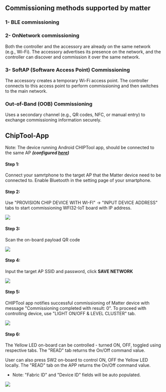 ## Commissioning methods supported by matter  
### 1- BLE commissioning 
### 2- OnNetwork commissioning 
Both the controller and the accessory are already on the same network (e.g., Wi-Fi).
The accessory advertises its presence on the network, and the controller can discover and commission it over the same network.
### 3- SoftAP (Software Access Point) Commissioning
The accessory creates a temporary Wi-Fi access point. The controller connects to this access point to perform commissioning and then switches to the main network.
### Out-of-Band (OOB) Commissioning
Uses a secondary channel (e.g., QR codes, NFC, or manual entry) to exchange commissioning information securely.
## ChipTool-App 
Note: The device running Android CHIPTool app, should be connected to the same AP _**(configured [here](https://github.com/MicrochipTech/PIC32MZW1_Matter_Project#building-the-example))**_

#### Step 1:

Connect your samrtphone to the target AP that the Matter device need to be connected to. Enable Bluetooth in the setting page of your smartphone.

#### Step 2:

Use "PROVISION CHIP DEVICE WITH WI-FI" -> "INPUT DEVICE ADDRESS" tabs to start commissioning WFI32-IoT board with IP address.

![](provisionMenuSelect.png)
#### Step 3:


Scan the on-board payload QR code

![](commissioningDeviceScanQR.png)

#### Step 4:


Input the target AP SSID and password, click **SAVE NETWORK**

![](commissioningDeviceAPCreds.png)
#### Step 5:


CHIPTool app notifies successful commissioning of Matter device with message "Commissioning completed with result: 0". To proceed with controlling device, use "LIGHT ON/OFF & LEVEL CLUSTER" tab.

![](CommissionedControlMenu.png)

#### Step 6:



The Yellow LED on-board can be controlled - turned ON, OFF, toggled using respective tabs. The "READ" tab returns the On/Off command value.

User can also press SW2 on-board to control ON, OFF the Yellow LED locally. The "READ" tab on the APP returns the On/Off command value.

- Note: "Fabric ID" and "Device ID" fields will be auto populated.



![](controllingDevice.png)
